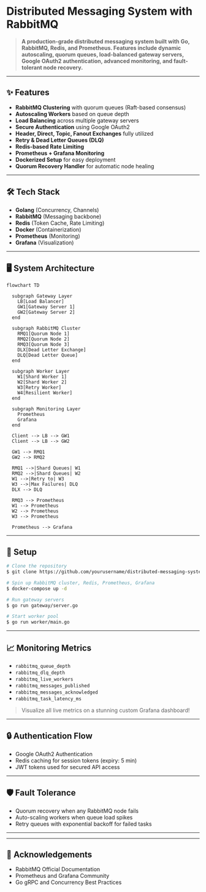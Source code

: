 # Distributed Messaging System with RabbitMQ

> **A production-grade distributed messaging system built with Go, RabbitMQ, Redis, and Prometheus. Features include dynamic autoscaling, quorum queues, load-balanced gateway servers, Google OAuth2 authentication, advanced monitoring, and fault-tolerant node recovery.**

---

## ✨ Features

- **RabbitMQ Clustering** with quorum queues (Raft-based consensus)
- **Autoscaling Workers** based on queue depth
- **Load Balancing** across multiple gateway servers
- **Secure Authentication** using Google OAuth2
- **Header, Direct, Topic, Fanout Exchanges** fully utilized
- **Retry & Dead Letter Queues (DLQ)**
- **Redis-based Rate Limiting**
- **Prometheus + Grafana Monitoring**
- **Dockerized Setup** for easy deployment
- **Quorum Recovery Handler** for automatic node healing

---

## 🛠️ Tech Stack

- **Golang** (Concurrency, Channels)
- **RabbitMQ** (Messaging backbone)
- **Redis** (Token Cache, Rate Limiting)
- **Docker** (Containerization)
- **Prometheus** (Monitoring)
- **Grafana** (Visualization)

---

## 🖥️ System Architecture

```mermaid
flowchart TD

  subgraph Gateway Layer
    LB[Load Balancer]
    GW1[Gateway Server 1]
    GW2[Gateway Server 2]
  end

  subgraph RabbitMQ Cluster
    RMQ1[Quorum Node 1]
    RMQ2[Quorum Node 2]
    RMQ3[Quorum Node 3]
    DLX[Dead Letter Exchange]
    DLQ[Dead Letter Queue]
  end

  subgraph Worker Layer
    W1[Shard Worker 1]
    W2[Shard Worker 2]
    W3[Retry Worker]
    W4[Resilient Worker]
  end

  subgraph Monitoring Layer
    Prometheus
    Grafana
  end

  Client --> LB --> GW1
  Client --> LB --> GW2

  GW1 --> RMQ1
  GW2 --> RMQ2

  RMQ1 -->|Shard Queues| W1
  RMQ2 -->|Shard Queues| W2
  W1 -->|Retry to| W3
  W3 -->|Max Failures| DLQ
  DLX --> DLQ

  RMQ3 --> Prometheus
  W1 --> Prometheus
  W2 --> Prometheus
  W3 --> Prometheus

  Prometheus --> Grafana
```


---

## 🚀 Setup

```bash
# Clone the repository
$ git clone https://github.com/yourusername/distributed-messaging-system.git

# Spin up RabbitMQ cluster, Redis, Prometheus, Grafana
$ docker-compose up -d

# Run gateway servers
$ go run gateway/server.go

# Start worker pool
$ go run worker/main.go
```

---

## 📈 Monitoring Metrics

- `rabbitmq_queue_depth`
- `rabbitmq_dlq_depth`
- `rabbitmq_live_workers`
- `rabbitmq_messages_published`
- `rabbitmq_messages_acknowledged`
- `rabbitmq_task_latency_ms`

> Visualize all live metrics on a stunning custom Grafana dashboard!

---

## 🔒 Authentication Flow

- Google OAuth2 Authentication
- Redis caching for session tokens (expiry: 5 min)
- JWT tokens used for secured API access

---

## 🛡️ Fault Tolerance

- Quorum recovery when any RabbitMQ node fails
- Auto-scaling workers when queue load spikes
- Retry queues with exponential backoff for failed tasks

---

---

## 🙌 Acknowledgements

- RabbitMQ Official Documentation
- Prometheus and Grafana Community
- Go gRPC and Concurrency Best Practices
